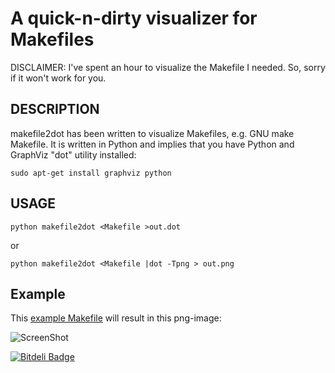 # A quick-n-dirty visualizer for Makefiles #

DISCLAIMER: I've spent an hour to visualize the Makefile I needed. 
            So, sorry if it won't work for you.

## DESCRIPTION ##
makefile2dot has been written to visualize Makefiles, e.g. GNU make Makefile. 
It is written in Python and implies that you have Python and GraphViz "dot" utility installed:

    sudo apt-get install graphviz python

## USAGE ##

    python makefile2dot <Makefile >out.dot
or

    python makefile2dot <Makefile |dot -Tpng > out.png
    
## Example ##

This [example Makefile](https://github.com/vak/makefile2dot/blob/master/Makefile) will result in this png-image:
    
![ScreenShot](https://raw.githubusercontent.com/vak/makefile2dot/master/output-examlple.png)

[![Bitdeli Badge](https://d2weczhvl823v0.cloudfront.net/vak/makefile2dot/trend.png)](https://bitdeli.com/free "Bitdeli Badge")
